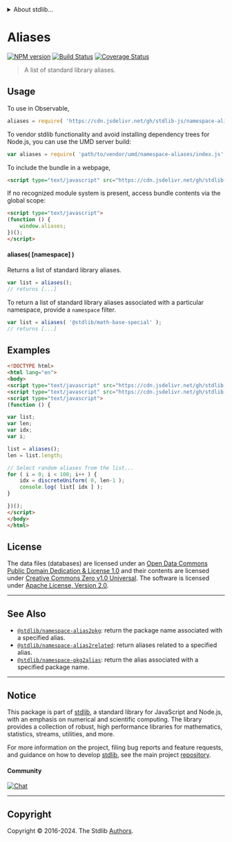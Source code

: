 <!--

@license Apache-2.0

Copyright (c) 2019 The Stdlib Authors.

Licensed under the Apache License, Version 2.0 (the "License");
you may not use this file except in compliance with the License.
You may obtain a copy of the License at

   http://www.apache.org/licenses/LICENSE-2.0

Unless required by applicable law or agreed to in writing, software
distributed under the License is distributed on an "AS IS" BASIS,
WITHOUT WARRANTIES OR CONDITIONS OF ANY KIND, either express or implied.
See the License for the specific language governing permissions and
limitations under the License.

-->


<details>
  <summary>
    About stdlib...
  </summary>
  <p>We believe in a future in which the web is a preferred environment for numerical computation. To help realize this future, we've built stdlib. stdlib is a standard library, with an emphasis on numerical and scientific computation, written in JavaScript (and C) for execution in browsers and in Node.js.</p>
  <p>The library is fully decomposable, being architected in such a way that you can swap out and mix and match APIs and functionality to cater to your exact preferences and use cases.</p>
  <p>When you use stdlib, you can be absolutely certain that you are using the most thorough, rigorous, well-written, studied, documented, tested, measured, and high-quality code out there.</p>
  <p>To join us in bringing numerical computing to the web, get started by checking us out on <a href="https://github.com/stdlib-js/stdlib">GitHub</a>, and please consider <a href="https://opencollective.com/stdlib">financially supporting stdlib</a>. We greatly appreciate your continued support!</p>
</details>

# Aliases

[![NPM version][npm-image]][npm-url] [![Build Status][test-image]][test-url] [![Coverage Status][coverage-image]][coverage-url] <!-- [![dependencies][dependencies-image]][dependencies-url] -->

> A list of standard library aliases.



<section class="usage">

## Usage

To use in Observable,

```javascript
aliases = require( 'https://cdn.jsdelivr.net/gh/stdlib-js/namespace-aliases@umd/browser.js' )
```

To vendor stdlib functionality and avoid installing dependency trees for Node.js, you can use the UMD server build:

```javascript
var aliases = require( 'path/to/vendor/umd/namespace-aliases/index.js' )
```

To include the bundle in a webpage,

```html
<script type="text/javascript" src="https://cdn.jsdelivr.net/gh/stdlib-js/namespace-aliases@umd/browser.js"></script>
```

If no recognized module system is present, access bundle contents via the global scope:

```html
<script type="text/javascript">
(function () {
    window.aliases;
})();
</script>
```

#### aliases( \[namespace] )

Returns a list of standard library aliases.

```javascript
var list = aliases();
// returns [...]
```

To return a list of standard library aliases associated with a particular namespace, provide a `namespace` filter.

```javascript
var list = aliases( '@stdlib/math-base-special' );
// returns [...]
```

</section>

<!-- /.usage -->

<section class="examples">

<!-- TODO: more creative example. -->

## Examples

<!-- eslint no-undef: "error" -->

```html
<!DOCTYPE html>
<html lang="en">
<body>
<script type="text/javascript" src="https://cdn.jsdelivr.net/gh/stdlib-js/random-base-discrete-uniform@umd/browser.js"></script>
<script type="text/javascript" src="https://cdn.jsdelivr.net/gh/stdlib-js/namespace-aliases@umd/browser.js"></script>
<script type="text/javascript">
(function () {

var list;
var len;
var idx;
var i;

list = aliases();
len = list.length;

// Select random aliases from the list...
for ( i = 0; i < 100; i++ ) {
    idx = discreteUniform( 0, len-1 );
    console.log( list[ idx ] );
}

})();
</script>
</body>
</html>
```

</section>

<!-- /.examples -->



<!-- <license> -->

## License

The data files (databases) are licensed under an [Open Data Commons Public Domain Dedication & License 1.0][pddl-1.0] and their contents are licensed under [Creative Commons Zero v1.0 Universal][cc0]. The software is licensed under [Apache License, Version 2.0][apache-license].

<!-- </license> -->

<!-- Section for related `stdlib` packages. Do not manually edit this section, as it is automatically populated. -->

<section class="related">

* * *

## See Also

-   <span class="package-name">[`@stdlib/namespace-alias2pkg`][@stdlib/namespace/alias2pkg]</span><span class="delimiter">: </span><span class="description">return the package name associated with a specified alias.</span>
-   <span class="package-name">[`@stdlib/namespace-alias2related`][@stdlib/namespace/alias2related]</span><span class="delimiter">: </span><span class="description">return aliases related to a specified alias.</span>
-   <span class="package-name">[`@stdlib/namespace-pkg2alias`][@stdlib/namespace/pkg2alias]</span><span class="delimiter">: </span><span class="description">return the alias associated with a specified package name.</span>

</section>

<!-- /.related -->

<!-- Section for all links. Make sure to keep an empty line after the `section` element and another before the `/section` close. -->


<section class="main-repo" >

* * *

## Notice

This package is part of [stdlib][stdlib], a standard library for JavaScript and Node.js, with an emphasis on numerical and scientific computing. The library provides a collection of robust, high performance libraries for mathematics, statistics, streams, utilities, and more.

For more information on the project, filing bug reports and feature requests, and guidance on how to develop [stdlib][stdlib], see the main project [repository][stdlib].

#### Community

[![Chat][chat-image]][chat-url]

---

## Copyright

Copyright &copy; 2016-2024. The Stdlib [Authors][stdlib-authors].

</section>

<!-- /.stdlib -->

<!-- Section for all links. Make sure to keep an empty line after the `section` element and another before the `/section` close. -->

<section class="links">

[npm-image]: http://img.shields.io/npm/v/@stdlib/namespace-aliases.svg
[npm-url]: https://npmjs.org/package/@stdlib/namespace-aliases

[test-image]: https://github.com/stdlib-js/namespace-aliases/actions/workflows/test.yml/badge.svg?branch=v0.3.0
[test-url]: https://github.com/stdlib-js/namespace-aliases/actions/workflows/test.yml?query=branch:v0.3.0

[coverage-image]: https://img.shields.io/codecov/c/github/stdlib-js/namespace-aliases/main.svg
[coverage-url]: https://codecov.io/github/stdlib-js/namespace-aliases?branch=main

<!--

[dependencies-image]: https://img.shields.io/david/stdlib-js/namespace-aliases.svg
[dependencies-url]: https://david-dm.org/stdlib-js/namespace-aliases/main

-->

[chat-image]: https://img.shields.io/gitter/room/stdlib-js/stdlib.svg
[chat-url]: https://app.gitter.im/#/room/#stdlib-js_stdlib:gitter.im

[stdlib]: https://github.com/stdlib-js/stdlib

[stdlib-authors]: https://github.com/stdlib-js/stdlib/graphs/contributors

[cli-section]: https://github.com/stdlib-js/namespace-aliases#cli
[cli-url]: https://github.com/stdlib-js/namespace-aliases/tree/cli
[@stdlib/namespace-aliases]: https://github.com/stdlib-js/namespace-aliases/tree/main

[umd]: https://github.com/umdjs/umd
[es-module]: https://developer.mozilla.org/en-US/docs/Web/JavaScript/Guide/Modules

[deno-url]: https://github.com/stdlib-js/namespace-aliases/tree/deno
[deno-readme]: https://github.com/stdlib-js/namespace-aliases/blob/deno/README.md
[umd-url]: https://github.com/stdlib-js/namespace-aliases/tree/umd
[umd-readme]: https://github.com/stdlib-js/namespace-aliases/blob/umd/README.md
[esm-url]: https://github.com/stdlib-js/namespace-aliases/tree/esm
[esm-readme]: https://github.com/stdlib-js/namespace-aliases/blob/esm/README.md
[branches-url]: https://github.com/stdlib-js/namespace-aliases/blob/main/branches.md

[pddl-1.0]: http://opendatacommons.org/licenses/pddl/1.0/

[cc0]: https://creativecommons.org/publicdomain/zero/1.0

[apache-license]: https://www.apache.org/licenses/LICENSE-2.0

<!-- <related-links> -->

[@stdlib/namespace/alias2pkg]: https://github.com/stdlib-js/namespace-alias2pkg/tree/umd

[@stdlib/namespace/alias2related]: https://github.com/stdlib-js/namespace-alias2related/tree/umd

[@stdlib/namespace/pkg2alias]: https://github.com/stdlib-js/namespace-pkg2alias/tree/umd

<!-- </related-links> -->

</section>

<!-- /.links -->
